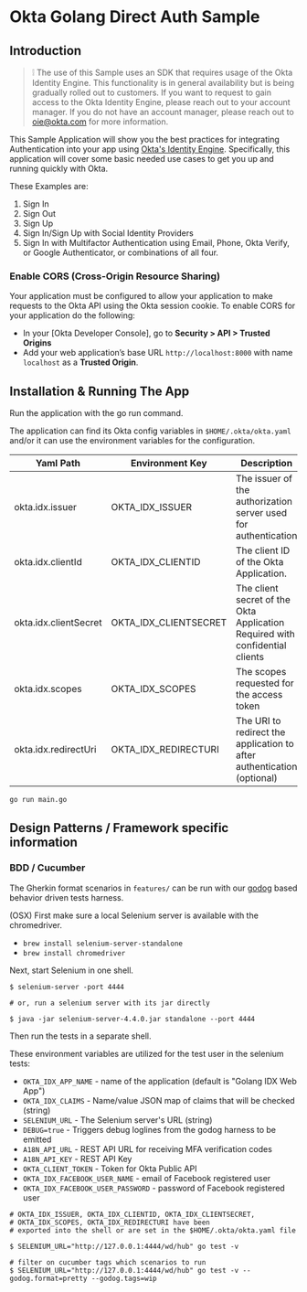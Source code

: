 # Okta Golang Direct Auth Sample

## Introduction

> :grey_exclamation: The use of this Sample uses an SDK that requires usage of
the Okta Identity Engine.  This functionality is in general availability but is
being gradually rolled out to customers. If you want to request to gain access
to the Okta Identity Engine, please reach out to your account manager. If you do
not have an account manager, please reach out to oie@okta.com for more
information.

This Sample Application will show you the best practices for integrating
Authentication into your app using [Okta's Identity
Engine](https://developer.okta.com/docs/concepts/ie-intro/). Specifically, this
application will cover some basic needed use cases to get you up and running
quickly with Okta.

These Examples are:

1. Sign In
2. Sign Out
3. Sign Up
4. Sign In/Sign Up with Social Identity Providers
5. Sign In with Multifactor Authentication using Email, Phone, Okta Verify, or Google Authenticator, or combinations of all four.

### Enable CORS (Cross-Origin Resource Sharing)

Your application must be configured to allow your application to make requests to the Okta API using the Okta session cookie. To enable CORS for your application do the following:

- In your [Okta Developer Console], go to **Security > API > Trusted Origins**
- Add your web application’s base URL `http://localhost:8000` with name `localhost` as a **Trusted Origin**.

## Installation & Running The App

Run the application with the go run command.

The application can find its Okta config variables in `$HOME/.okta/okta.yaml`
and/or it can use the environment variables for the configuration.

| Yaml Path             | Environment Key       | Description                                                                  |
|-----------------------|-----------------------|------------------------------------------------------------------------------|
| okta.idx.issuer       | OKTA_IDX_ISSUER       | The issuer of the authorization server used for authentication               |
| okta.idx.clientId     | OKTA_IDX_CLIENTID     | The client ID of the Okta Application.                                       |
| okta.idx.clientSecret | OKTA_IDX_CLIENTSECRET | The client secret of the Okta Application Required with confidential clients |
| okta.idx.scopes       | OKTA_IDX_SCOPES       | The scopes requested for the access token                                    |
| okta.idx.redirectUri  | OKTA_IDX_REDIRECTURI  | The URI to redirect the application to after authentication (optional)       |

```
go run main.go
```

## Design Patterns / Framework specific information

### BDD / Cucumber

The Gherkin format scenarios in `features/` can be run with our
[godog](https://github.com/cucumber/godog) based behavior driven tests harness.

(OSX) First make sure a local Selenium server is available with the chromedriver.

* `brew install selenium-server-standalone`
* `brew install chromedriver`

Next, start Selenium in one shell.

```
$ selenium-server -port 4444

# or, run a selenium server with its jar directly

$ java -jar selenium-server-4.4.0.jar standalone --port 4444
```

Then run the tests in a separate shell.

These environment variables are utilized for the test user in the selenium tests:

* `OKTA_IDX_APP_NAME` - name of the application (default is "Golang IDX Web App")
* `OKTA_IDX_CLAIMS` - Name/value JSON map of claims that will be checked (string)
* `SELENIUM_URL` - The Selenium server's URL (string)
* `DEBUG=true` - Triggers debug loglines from the godog harness to be emitted
* `A18N_API_URL` - REST API URL for receiving MFA verification codes
* `A18N_API_KEY` - REST API Key
* `OKTA_CLIENT_TOKEN` - Token for Okta Public API
* `OKTA_IDX_FACEBOOK_USER_NAME` - email of Facebook registered user
* `OKTA_IDX_FACEBOOK_USER_PASSWORD` - password of Facebook registered user

```
# OKTA_IDX_ISSUER, OKTA_IDX_CLIENTID, OKTA_IDX_CLIENTSECRET,
# OKTA_IDX_SCOPES, OKTA_IDX_REDIRECTURI have been
# exported into the shell or are set in the $HOME/.okta/okta.yaml file

$ SELENIUM_URL="http://127.0.0.1:4444/wd/hub" go test -v

# filter on cucumber tags which scenarios to run
$ SELENIUM_URL="http://127.0.0.1:4444/wd/hub" go test -v --godog.format=pretty --godog.tags=wip
```
